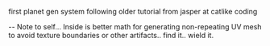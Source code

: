first planet gen system following older tutorial from jasper at catlike coding

 -- Note to self... Inside is better math for generating non-repeating UV mesh to avoid texture boundaries or other artifacts.. find it.. wield it.
